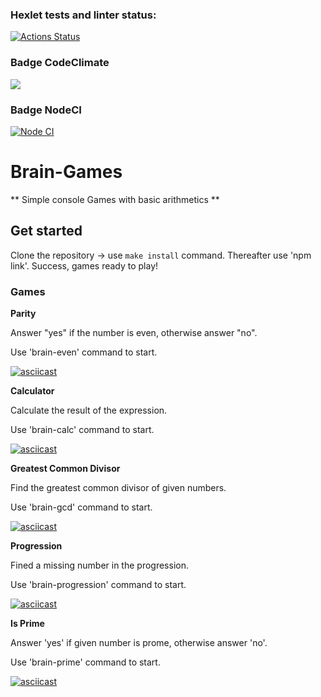### Hexlet tests and linter status:
[![Actions Status](https://github.com/ArsenyKonkolovich/backend-project-lvl1/workflows/hexlet-check/badge.svg)](https://github.com/ArsenyKonkolovich/backend-project-lvl1/actions)

### Badge CodeClimate
<a href="https://codeclimate.com/github/ArsenyKonkolovich/backend-project-lvl1/maintainability"><img src="https://api.codeclimate.com/v1/badges/b59aa424b1aee93cb52b/maintainability" /></a>

### Badge NodeCI
[![Node CI](https://github.com/ArsenyKonkolovich/backend-project-lvl1/actions/workflows/nodejs.yml/badge.svg)](https://github.com/ArsenyKonkolovich/backend-project-lvl1/actions/workflows/nodejs.yml)

# Brain-Games

** Simple console Games with basic arithmetics **  

## Get started

Clone the repository -> use `make install` command.
Thereafter use 'npm link'.
Success, games ready to play!

### Games

**Parity**

Answer "yes" if the number is even, otherwise answer "no".

Use 'brain-even' command to start.

[![asciicast](https://asciinema.org/a/Z93EQ6wsT6ECTCtm2QWNNRcT6.svg)](https://asciinema.org/a/Z93EQ6wsT6ECTCtm2QWNNRcT6)

**Calculator**

Calculate the result of the expression.

Use 'brain-calc' command to start.

[![asciicast](https://asciinema.org/a/TMnReTWMZV5GJ5GMwKT6av9Lt.svg)](https://asciinema.org/a/TMnReTWMZV5GJ5GMwKT6av9Lt)

**Greatest Common Divisor**

Find the greatest common divisor of given numbers.

Use 'brain-gcd' command to start.

[![asciicast](https://asciinema.org/a/echFZLfrxwEL5gIbbC5AN1GbG.svg)](https://asciinema.org/a/echFZLfrxwEL5gIbbC5AN1GbG)

**Progression**

Fined a missing number in the progression.

Use 'brain-progression' command to start.

[![asciicast](https://asciinema.org/a/vX7PRGtGkwiWWi210AHrEFmYh.svg)](https://asciinema.org/a/vX7PRGtGkwiWWi210AHrEFmYh)

**Is Prime**

Answer 'yes' if given number is prome, otherwise answer 'no'.

Use 'brain-prime' command to start. 

[![asciicast](https://asciinema.org/a/tX4ifaKkcnrZ1cixqOX72PLOn.svg)](https://asciinema.org/a/tX4ifaKkcnrZ1cixqOX72PLOn)
